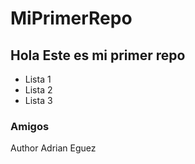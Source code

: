 # MiPrimerRepo

## Hola Este es mi primer repo

- Lista 1
- Lista 2
- Lista 3

### Amigos

Author Adrian Eguez